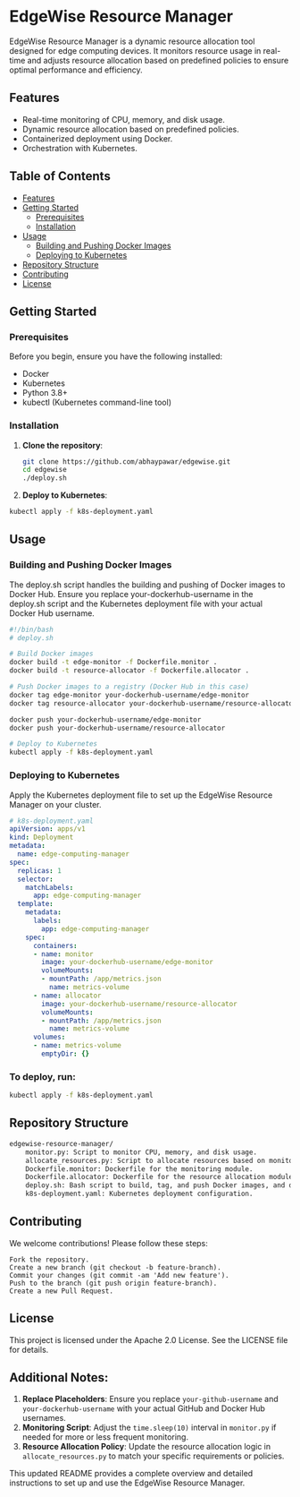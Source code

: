 # EdgeWise Resource Manager

EdgeWise Resource Manager is a dynamic resource allocation tool designed for edge computing devices. It monitors resource usage in real-time and adjusts resource allocation based on predefined policies to ensure optimal performance and efficiency.

## Features

- Real-time monitoring of CPU, memory, and disk usage.
- Dynamic resource allocation based on predefined policies.
- Containerized deployment using Docker.
- Orchestration with Kubernetes.

## Table of Contents

- [Features](#features)
- [Getting Started](#getting-started)
  - [Prerequisites](#prerequisites)
  - [Installation](#installation)
- [Usage](#usage)
  - [Building and Pushing Docker Images](#building-and-pushing-docker-images)
  - [Deploying to Kubernetes](#deploying-to-kubernetes)
- [Repository Structure](#repository-structure)
- [Contributing](#contributing)
- [License](#license)

## Getting Started

### Prerequisites

Before you begin, ensure you have the following installed:

- Docker
- Kubernetes
- Python 3.8+
- kubectl (Kubernetes command-line tool)

### Installation

1. **Clone the repository**:
   ```bash
   git clone https://github.com/abhaypawar/edgewise.git
   cd edgewise
   ./deploy.sh
   ```

2. **Deploy to Kubernetes**:
```bash
kubectl apply -f k8s-deployment.yaml
```

## Usage

### Building and Pushing Docker Images

The deploy.sh script handles the building and pushing of Docker images to Docker Hub. Ensure you replace your-dockerhub-username in the deploy.sh script and the Kubernetes deployment file with your actual Docker Hub username.

```bash
#!/bin/bash
# deploy.sh

# Build Docker images
docker build -t edge-monitor -f Dockerfile.monitor .
docker build -t resource-allocator -f Dockerfile.allocator .

# Push Docker images to a registry (Docker Hub in this case)
docker tag edge-monitor your-dockerhub-username/edge-monitor
docker tag resource-allocator your-dockerhub-username/resource-allocator

docker push your-dockerhub-username/edge-monitor
docker push your-dockerhub-username/resource-allocator

# Deploy to Kubernetes
kubectl apply -f k8s-deployment.yaml
```

### Deploying to Kubernetes

Apply the Kubernetes deployment file to set up the EdgeWise Resource Manager on your cluster.

```yaml
# k8s-deployment.yaml
apiVersion: apps/v1
kind: Deployment
metadata:
  name: edge-computing-manager
spec:
  replicas: 1
  selector:
    matchLabels:
      app: edge-computing-manager
  template:
    metadata:
      labels:
        app: edge-computing-manager
    spec:
      containers:
      - name: monitor
        image: your-dockerhub-username/edge-monitor
        volumeMounts:
        - mountPath: /app/metrics.json
          name: metrics-volume
      - name: allocator
        image: your-dockerhub-username/resource-allocator
        volumeMounts:
        - mountPath: /app/metrics.json
          name: metrics-volume
      volumes:
      - name: metrics-volume
        emptyDir: {}
```

### To deploy, run:

```bash
kubectl apply -f k8s-deployment.yaml
```

## Repository Structure
```txt
edgewise-resource-manager/
    monitor.py: Script to monitor CPU, memory, and disk usage.
    allocate_resources.py: Script to allocate resources based on monitored metrics.
    Dockerfile.monitor: Dockerfile for the monitoring module.
    Dockerfile.allocator: Dockerfile for the resource allocation module.
    deploy.sh: Bash script to build, tag, and push Docker images, and deploy to Kubernetes.
    k8s-deployment.yaml: Kubernetes deployment configuration.
```

## Contributing

We welcome contributions! Please follow these steps:

    Fork the repository.
    Create a new branch (git checkout -b feature-branch).
    Commit your changes (git commit -am 'Add new feature').
    Push to the branch (git push origin feature-branch).
    Create a new Pull Request.

## License

This project is licensed under the Apache 2.0 License. See the LICENSE file for details.


## Additional Notes:

1. **Replace Placeholders**: Ensure you replace `your-github-username` and `your-dockerhub-username` with your actual GitHub and Docker Hub usernames.
2. **Monitoring Script**: Adjust the `time.sleep(10)` interval in `monitor.py` if needed for more or less frequent monitoring.
3. **Resource Allocation Policy**: Update the resource allocation logic in `allocate_resources.py` to match your specific requirements or policies.

This updated README provides a complete overview and detailed instructions to set up and use the EdgeWise Resource Manager.
